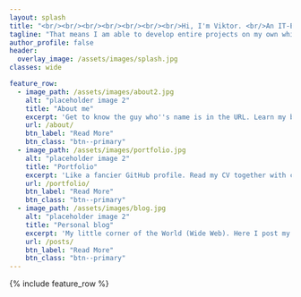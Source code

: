 ```yaml
---
layout: splash
title: "<br/><br/><br/><br/><br/><br/><br/>Hi, I'm Viktor. <br/>An IT-Engineer with a Photographer's eye."
tagline: "That means I am able to develop entire projects on my own while making them look good too. The website in front of you is a good example.<br/><br/>***Interested? Scroll down.***"
author_profile: false
header:
  overlay_image: /assets/images/splash.jpg
classes: wide

feature_row:
  - image_path: /assets/images/about2.jpg
    alt: "placeholder image 2"
    title: "About me"
    excerpt: 'Get to know the guy who''s name is in the URL. Learn my background, what I''m up to now and how to contact me.'
    url: /about/
    btn_label: "Read More"
    btn_class: "btn--primary"
  - image_path: /assets/images/portfolio.jpg
    alt: "placeholder image 2"
    title: "Portfolio"
    excerpt: 'Like a fancier GitHub profile. Read my CV together with case studies that covers my best work over the years.'
    url: /portfolio/
    btn_label: "Read More"
    btn_class: "btn--primary"
  - image_path: /assets/images/blog.jpg
    alt: "placeholder image 2"
    title: "Personal blog"
    excerpt: 'My little corner of the World (Wide Web). Here I post my photos and write about whatever is on my mind.' #Often featuring curated picks of my very best photos along with the stories behind them.'
    url: /posts/
    btn_label: "Read More"
    btn_class: "btn--primary"
---
```

<!-- <figure style="width: 500px" class="align-right">
  <img src="/assets/images/pro-photo.jpg">
</figure>  -->


<!-- ## About me

Who I am, what I do, and how to get in touch with me.

## Portfolio 

My personal CV coupled with case studies from the projects that I am the most proud about being a part of.

## Personal blog
My own little corner of the World (Wide Web) where I get to write about whatever is on my mind. Often featuring curated picks of my very best photos along with the stories behind them. -->

{% include feature_row %}